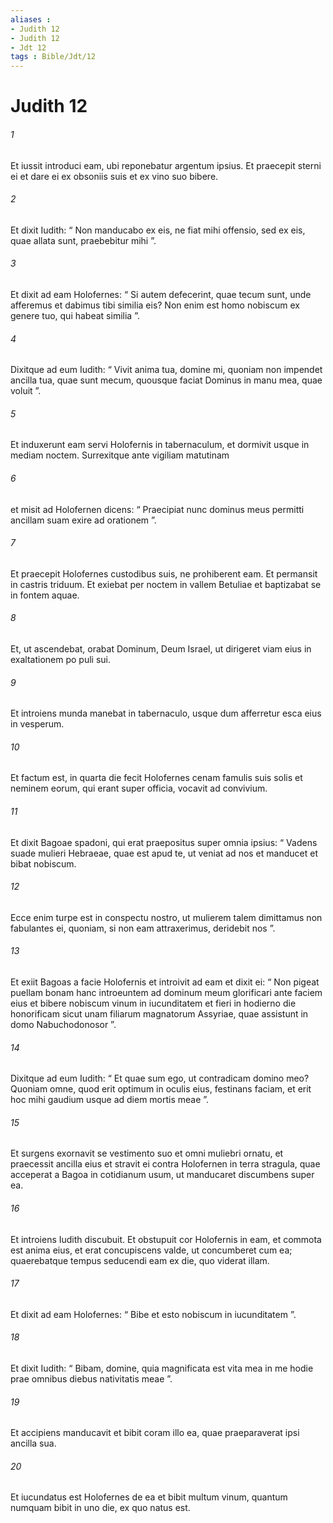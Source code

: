 ```yaml
---
aliases : 
- Judith 12
- Judith 12
- Jdt 12
tags : Bible/Jdt/12
---
```


# Judith 12

###### 1
Et iussit introduci eam, ubi reponebatur argentum ipsius. Et praecepit sterni ei et dare ei ex obsoniis suis et ex vino suo bibere. 
###### 2
Et dixit Iudith: “ Non manducabo ex eis, ne fiat mihi offensio, sed ex eis, quae allata sunt, praebebitur mihi ”.
###### 3
Et dixit ad eam Holofernes: “ Si autem defecerint, quae tecum sunt, unde afferemus et dabimus tibi similia eis? Non enim est homo nobiscum ex genere tuo, qui habeat similia ”. 
###### 4
Dixitque ad eum Iudith: “ Vivit anima tua, domine mi, quoniam non impendet ancilla tua, quae sunt mecum, quousque faciat Dominus in manu mea, quae voluit ”. 
###### 5
Et induxerunt eam servi Holofernis in tabernaculum, et dormivit usque in mediam noctem. Surrexitque ante vigiliam matutinam 
###### 6
et misit ad Holofernen dicens: “ Praecipiat nunc dominus meus permitti ancillam suam exire ad orationem ”. 
###### 7
Et praecepit Holofernes custodibus suis, ne prohiberent eam. Et permansit in castris triduum. Et exiebat per noctem in vallem Betuliae et baptizabat se in fontem aquae. 
###### 8
Et, ut ascendebat, orabat Dominum, Deum Israel, ut dirigeret viam eius in exaltationem po puli sui. 
###### 9
Et introiens munda manebat in tabernaculo, usque dum afferretur esca eius in vesperum.
###### 10
Et factum est, in quarta die fecit Holofernes cenam famulis suis solis et neminem eorum, qui erant super officia, vocavit ad convivium. 
###### 11
Et dixit Bagoae spadoni, qui erat praepositus super omnia ipsius: “ Vadens suade mulieri Hebraeae, quae est apud te, ut veniat ad nos et manducet et bibat nobiscum. 
###### 12
Ecce enim turpe est in conspectu nostro, ut mulierem talem dimittamus non fabulantes ei, quoniam, si non eam attraxerimus, deridebit nos ”. 
###### 13
Et exiit Bagoas a facie Holofernis et introivit ad eam et dixit ei: “ Non pigeat puellam bonam hanc introeuntem ad dominum meum glorificari ante faciem eius et bibere nobiscum vinum in iucunditatem et fieri in hodierno die honorificam sicut unam filiarum magnatorum Assyriae, quae assistunt in domo Nabuchodonosor ”. 
###### 14
Dixitque ad eum Iudith: “ Et quae sum ego, ut contradicam domino meo? Quoniam omne, quod erit optimum in oculis eius, festinans faciam, et erit hoc mihi gaudium usque ad diem mortis meae ”.
###### 15
Et surgens exornavit se vestimento suo et omni muliebri ornatu, et praecessit ancilla eius et stravit ei contra Holofernen in terra stragula, quae acceperat a Bagoa in cotidianum usum, ut manducaret discumbens super ea. 
###### 16
Et introiens Iudith discubuit. Et obstupuit cor Holofernis in eam, et commota est anima eius, et erat concupiscens valde, ut concumberet cum ea; quaerebatque tempus seducendi eam ex die, quo viderat illam. 
###### 17
Et dixit ad eam Holofernes: “ Bibe et esto nobiscum in iucunditatem ”. 
###### 18
Et dixit Iudith: “ Bibam, domine, quia magnificata est vita mea in me hodie prae omnibus diebus nativitatis meae ”. 
###### 19
Et accipiens manducavit et bibit coram illo ea, quae praeparaverat ipsi ancilla sua. 
###### 20
Et iucundatus est Holofernes de ea et bibit multum vinum, quantum numquam bibit in uno die, ex quo natus est.
